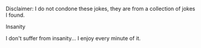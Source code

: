 Disclaimer: I do not condone these jokes, they are from a collection of jokes I found.

Insanity

I don't suffer from insanity... I enjoy every minute of it.

